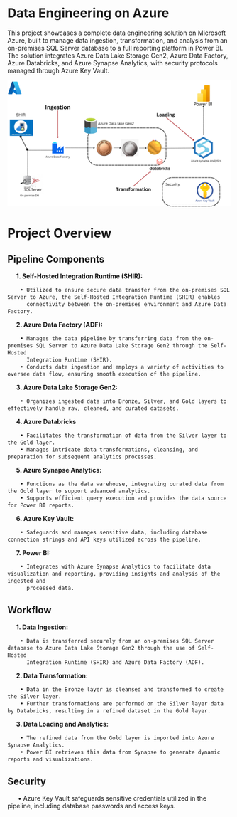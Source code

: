 # Data Engineering on Azure
This project showcases a complete data engineering solution on Microsoft Azure, built to manage data ingestion, transformation, and analysis from an on-premises SQL Server database to a full reporting platform in Power BI. The solution integrates Azure Data Lake Storage Gen2, Azure Data Factory, Azure Databricks, and Azure Synapse Analytics, with security protocols managed through Azure Key Vault.

![Alt text for image](./Screenshot/Overview.png)
# Project Overview
## Pipeline Components
&nbsp;&nbsp;&nbsp;&nbsp;&nbsp;**1. Self-Hosted Integration Runtime (SHIR):** 

        • Utilized to ensure secure data transfer from the on-premises SQL Server to Azure, the Self-Hosted Integration Runtime (SHIR) enables 
          connectivity between the on-premises environment and Azure Data Factory.

&nbsp;&nbsp;&nbsp;&nbsp;&nbsp;**2. Azure Data Factory (ADF):**

        • Manages the data pipeline by transferring data from the on-premises SQL Server to Azure Data Lake Storage Gen2 through the Self-Hosted 
          Integration Runtime (SHIR).
        • Conducts data ingestion and employs a variety of activities to oversee data flow, ensuring smooth execution of the pipeline.

&nbsp;&nbsp;&nbsp;&nbsp;&nbsp;**3. Azure Data Lake Storage Gen2:**

        • Organizes ingested data into Bronze, Silver, and Gold layers to effectively handle raw, cleaned, and curated datasets.

&nbsp;&nbsp;&nbsp;&nbsp;&nbsp;**4. Azure Databricks**

        • Facilitates the transformation of data from the Silver layer to the Gold layer.
        • Manages intricate data transformations, cleansing, and preparation for subsequent analytics processes.
        
&nbsp;&nbsp;&nbsp;&nbsp;&nbsp;**5. Azure Synapse Analytics:**

        • Functions as the data warehouse, integrating curated data from the Gold layer to support advanced analytics.
        • Supports efficient query execution and provides the data source for Power BI reports.
        
&nbsp;&nbsp;&nbsp;&nbsp;&nbsp;**6. Azure Key Vault:**

        • Safeguards and manages sensitive data, including database connection strings and API keys utilized across the pipeline.
        
&nbsp;&nbsp;&nbsp;&nbsp;&nbsp;**7. Power BI:**

        • Integrates with Azure Synapse Analytics to facilitate data visualization and reporting, providing insights and analysis of the ingested and 
          processed data.


## Workflow
&nbsp;&nbsp;&nbsp;&nbsp;&nbsp;**1. Data Ingestion:** 

        • Data is transferred securely from an on-premises SQL Server database to Azure Data Lake Storage Gen2 through the use of Self-Hosted 
          Integration Runtime (SHIR) and Azure Data Factory (ADF).

&nbsp;&nbsp;&nbsp;&nbsp;&nbsp;**2. Data Transformation:** 

        • Data in the Bronze layer is cleansed and transformed to create the Silver layer.
        • Further transformations are performed on the Silver layer data by Databricks, resulting in a refined dataset in the Gold layer.

&nbsp;&nbsp;&nbsp;&nbsp;&nbsp;**3. Data Loading and Analytics:** 

        • The refined data from the Gold layer is imported into Azure Synapse Analytics.
        • Power BI retrieves this data from Synapse to generate dynamic reports and visualizations.

## Security

&nbsp;&nbsp;&nbsp;&nbsp;&nbsp; • Azure Key Vault safeguards sensitive credentials utilized in the pipeline, including database passwords and access keys.
        
     
